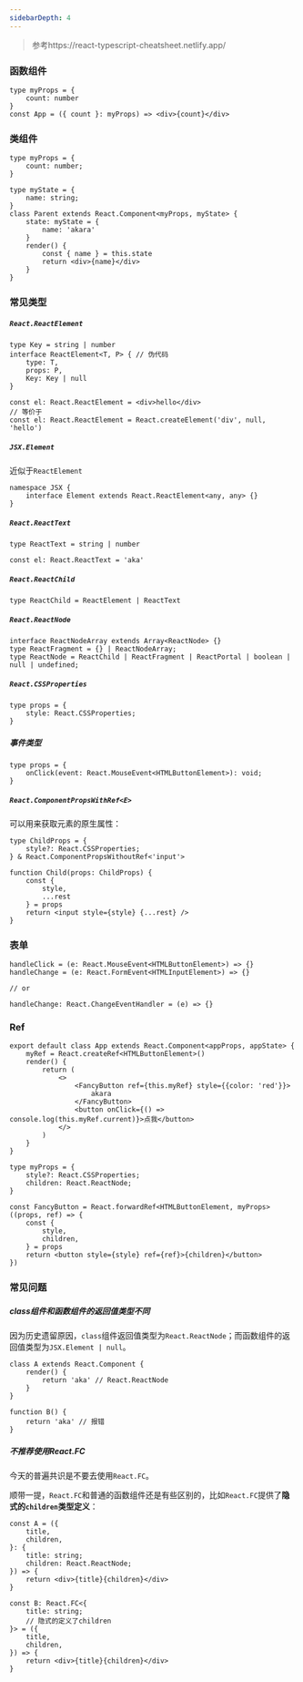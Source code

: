 ```yaml
---
sidebarDepth: 4
---
```


> 参考https://react-typescript-cheatsheet.netlify.app/

### 函数组件

``` tsx
type myProps = {
    count: number
}
const App = ({ count }: myProps) => <div>{count}</div>
```

### 类组件

``` tsx
type myProps = {
    count: number;
}

type myState = {
    name: string;
}
class Parent extends React.Component<myProps, myState> {
    state: myState = {
        name: 'akara'
    }
    render() {
        const { name } = this.state 
        return <div>{name}</div>
    }
}

```



### 常见类型

##### `React.ReactElement`

``` tsx
type Key = string | number
interface ReactElement<T, P> { // 伪代码
    type: T,
    props: P,
    Key: Key | null
}
```

``` tsx
const el: React.ReactElement = <div>hello</div>
// 等价于
const el: React.ReactElement = React.createElement('div', null, 'hello')
```

##### `JSX.Element`

近似于`ReactElement`

``` tsx
namespace JSX {
    interface Element extends React.ReactElement<any, any> {}
}
```

##### `React.ReactText`

``` tsx
type ReactText = string | number
```

``` tsx
const el: React.ReactText = 'aka'
```

##### `React.ReactChild`

``` tsx
type ReactChild = ReactElement | ReactText
```

##### `React.ReactNode`

``` tsx
interface ReactNodeArray extends Array<ReactNode> {}
type ReactFragment = {} | ReactNodeArray;
type ReactNode = ReactChild | ReactFragment | ReactPortal | boolean | null | undefined;
```



##### `React.CSSProperties`

``` tsx
type props = {
    style: React.CSSProperties;
}
```



##### 事件类型

``` tsx
type props = {
    onClick(event: React.MouseEvent<HTMLButtonElement>): void;
}
```



##### `React.ComponentPropsWithRef<E>`

可以用来获取元素的原生属性：

``` tsx
type ChildProps = {
    style?: React.CSSProperties;
} & React.ComponentPropsWithoutRef<'input'>

function Child(props: ChildProps) {
    const {
        style,
        ...rest
    } = props
    return <input style={style} {...rest} />
}
```

### 表单

``` tsx
handleClick = (e: React.MouseEvent<HTMLButtonElement>) => {}
handleChange = (e: React.FormEvent<HTMLInputElement>) => {}

// or

handleChange: React.ChangeEventHandler = (e) => {}
```

### Ref

``` tsx
export default class App extends React.Component<appProps, appState> {
    myRef = React.createRef<HTMLButtonElement>()
    render() {
        return (
            <>
                <FancyButton ref={this.myRef} style={{color: 'red'}}>
                    akara
                </FancyButton>     
                <button onClick={() => console.log(this.myRef.current)}>点我</button>           
            </>
        )
    }
}

type myProps = {
    style?: React.CSSProperties;
    children: React.ReactNode;
} 

const FancyButton = React.forwardRef<HTMLButtonElement, myProps>((props, ref) => {
    const {
        style,
        children,
    } = props
    return <button style={style} ref={ref}>{children}</button>
})
```







### 常见问题

##### class组件和函数组件的返回值类型不同

因为历史遗留原因，`class`组件返回值类型为`React.ReactNode`；而函数组件的返回值类型为`JSX.Element | null`。

``` tsx
class A extends React.Component {
    render() {
        return 'aka' // React.ReactNode
    }
}

function B() {
    return 'aka' // 报错
}
```

##### 不推荐使用React.FC

今天的普遍共识是不要去使用`React.FC`。



顺带一提，`React.FC`和普通的函数组件还是有些区别的，比如`React.FC`提供了**隐式的`children`类型定义**：

``` tsx
const A = ({
    title,
    children,
}: {
    title: string;
    children: React.ReactNode;
}) => {
    return <div>{title}{children}</div>
}

const B: React.FC<{
    title: string;
    // 隐式的定义了children
}> = ({
    title,
    children,
}) => {
    return <div>{title}{children}</div>
}
```











